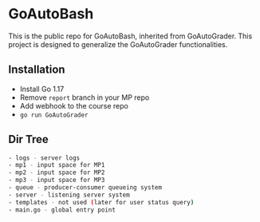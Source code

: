 # GoAutoBash
This is the public repo for GoAutoBash, inherited from GoAutoGrader. This project is designed to generalize the GoAutoGrader functionalities.

## Installation

- Install Go 1.17
- Remove `report` branch in your MP repo
- Add webhook to the course repo
- `go run GoAutoGrader`

## Dir Tree

```bash
- logs - server logs
- mp1 - input space for MP1
- mp2 - input space for MP2
- mp3 - input space for MP3
- queue - producer-consumer queueing system
- server - listening server system
- templates - not used (later for user status query)
- main.go - global entry point
```
